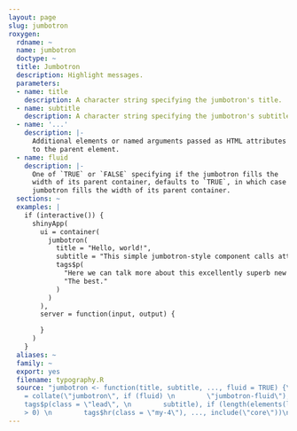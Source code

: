 ```yaml
---
layout: page
slug: jumbotron
roxygen:
  rdname: ~
  name: jumbotron
  doctype: ~
  title: Jumbotron
  description: Highlight messages.
  parameters:
  - name: title
    description: A character string specifying the jumbotron's title.
  - name: subtitle
    description: A character string specifying the jumbotron's subtitle.
  - name: '...'
    description: |-
      Additional elements or named arguments passed as HTML attributes
      to the parent element.
  - name: fluid
    description: |-
      One of `TRUE` or `FALSE` specifying if the jumbotron fills the
      width of its parent container, defaults to `TRUE`, in which case the
      jumbotron fills the width of its parent container.
  sections: ~
  examples: |
    if (interactive()) {
      shinyApp(
        ui = container(
          jumbotron(
            title = "Hello, world!",
            subtitle = "This simple jumbotron-style component calls attention to a new feature",
            tags$p(
              "Here we can talk more about this excellently superb new feature.",
              "The best."
            )
          )
        ),
        server = function(input, output) {

        }
      )
    }
  aliases: ~
  family: ~
  export: yes
  filename: typography.R
  source: "jumbotron <- function(title, subtitle, ..., fluid = TRUE) {\n    tags$div(class
    = collate(\"jumbotron\", if (fluid) \n        \"jumbotron-fluid\"), d3(title),
    tags$p(class = \"lead\", \n        subtitle), if (length(elements(list(...)))
    > 0) \n        tags$hr(class = \"my-4\"), ..., include(\"core\"))\n}"
---
```


